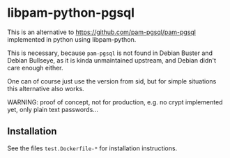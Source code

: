 # libpam-python-pgsql

This is an alternative to https://github.com/pam-pgsql/pam-pgsql implemented in python using libpam-python.

This is necessary, because `pam-pgsql` is not found in Debian Buster and Debian Bullseye, as it is kinda unmaintained upstream, and Debian didn't care enough either.

One can of course just use the version from sid, but for simple situations this alternative also works.

WARNING: proof of concept, not for production, e.g. no crypt implemented yet, only plain text passwords...

## Installation

See the files `test.Dockerfile-*` for installation instructions.
